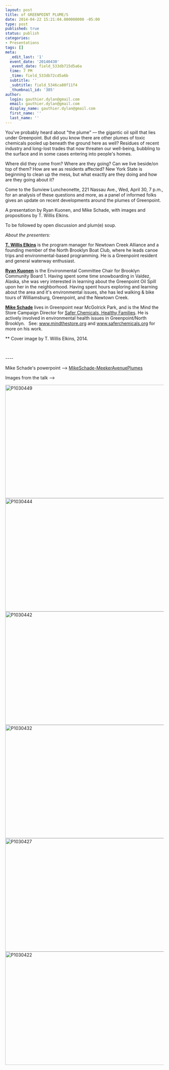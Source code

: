 ```yaml
---
layout: post
title: of GREENPOINT PLUME/S
date: 2014-04-22 15:21:04.000000000 -05:00
type: post
published: true
status: publish
categories:
- Presentations
tags: []
meta:
  _edit_last: '1'
  event_date: '20140430'
  _event_date: field_533db715d5a6a
  time: 7 PM
  _time: field_533db72cd5a6b
  subtitle: ''
  _subtitle: field_5346ca80f11f4
  _thumbnail_id: '385'
author:
  login: gauthier.dylan@gmail.com
  email: gauthier.dylan@gmail.com
  display_name: gauthier.dylan@gmail.com
  first_name: ''
  last_name: ''
---
```

<p>You've probably heard about "the plume" — the gigantic oil spill that lies under Greenpoint. But did you know there are other plumes of toxic chemicals pooled up beneath the ground here as well? Residues of recent industry and long-lost trades that now threaten our well-being, bubbling to the surface and in some cases entering into people's homes.</p>
<p>Where did they come from? Where are they going? Can we live beside/on top of them? How are we as residents affected? New York State is beginning to clean up the mess, but what exactly are they doing and how are they going about it?</p>
<p>Come to the Sunview Luncheonette, 221 Nassau Ave., Wed, April 30, 7 p.m., for an analysis of these questions and more, as a panel of informed folks gives an update on recent developments around the plumes of Greenpoint.</p>
<p>A presentation by Ryan Kuonen, and Mike Schade, with images and propositions by T. Willis Elkins.</p>
<p>To be followed by open discussion and plum(e) soup.</p>
<p><em>About the presenters:</em></p>
<p><a href="http://outerspacecities.com/home.html"><strong>T. Willis Elkins</strong></a> is the program manager for Newtown Creek Alliance and a founding member of the North Brooklyn Boat Club, where he leads canoe trips and environmental-based programming. He is a Greenpoint resident and general waterway enthusiast.</p>
<p><a href="https://twitter.com/ryanlachica"><strong>Ryan Kuonen</strong></a> is the Environmental Committee Chair for Brooklyn Community Board 1. Having spent some time snowboarding in Valdez, Alaska, she was very interested in learning about the Greenpoint Oil Spill upon her in the neighborhood. Having spent hours exploring and learning about the area and it's environmental issues, she has led walking &amp; bike tours of Williamsburg, Greenpoint, and the Newtown Creek.</p>
<p><a href="http://gwapp.org/author/mike-schade/"><strong>Mike Schade</strong></a> lives in Greenpoint near McGolrick Park, and is the Mind the Store Campaign Director for <a href="http://www.saferchemicals.org/">Safer Chemicals, Healthy Families</a>. He is actively involved in environmental health issues in Greenpoint/North Brooklyn.   See: <a href="www.mindthestore.org">www.mindthestore.org</a> and <a href="www.saferchemicals.org">www.saferchemicals.org</a> for more on his work.</p>
<p>** Cover image by T. Willis Elkins, 2014.</p>
<p>&nbsp;</p>
<p>----</p>
<p>Mike Schade's powerpoint --&gt; <a href="http://thesunview.org/wp-content/uploads/2014/04/MikeSchade-MeekerAvenuePlumes.pdf">MikeSchade-MeekerAvenuePlumes</a></p>
<p>Images from the talk --&gt;</p>
<p><a href="http://thesunview.org/wp-content/uploads/2014/04/P1030449.jpg"><img class="alignnone size-large wp-image-451" src="{{ site.baseurl }}/assets/P1030449-1024x575.jpg" alt="P1030449" width="640" height="359" /></a> <a href="http://thesunview.org/wp-content/uploads/2014/04/P1030444.jpg"><img class="alignnone size-large wp-image-450" src="{{ site.baseurl }}/assets/P1030444-1024x575.jpg" alt="P1030444" width="640" height="359" /></a> <a href="http://thesunview.org/wp-content/uploads/2014/04/P1030442.jpg"><img class="alignnone size-large wp-image-449" src="{{ site.baseurl }}/assets/P1030442-1024x575.jpg" alt="P1030442" width="640" height="359" /></a> <a href="http://thesunview.org/wp-content/uploads/2014/04/P1030432.jpg"><img class="alignnone size-large wp-image-448" src="{{ site.baseurl }}/assets/P1030432-1024x575.jpg" alt="P1030432" width="640" height="359" /></a> <a href="http://thesunview.org/wp-content/uploads/2014/04/P1030427.jpg"><img class="alignnone size-large wp-image-447" src="{{ site.baseurl }}/assets/P1030427-1024x575.jpg" alt="P1030427" width="640" height="359" /></a> <a href="http://thesunview.org/wp-content/uploads/2014/04/P1030422.jpg"><img class="alignnone size-large wp-image-446" src="{{ site.baseurl }}/assets/P1030422-1024x575.jpg" alt="P1030422" width="640" height="359" /></a></p>
